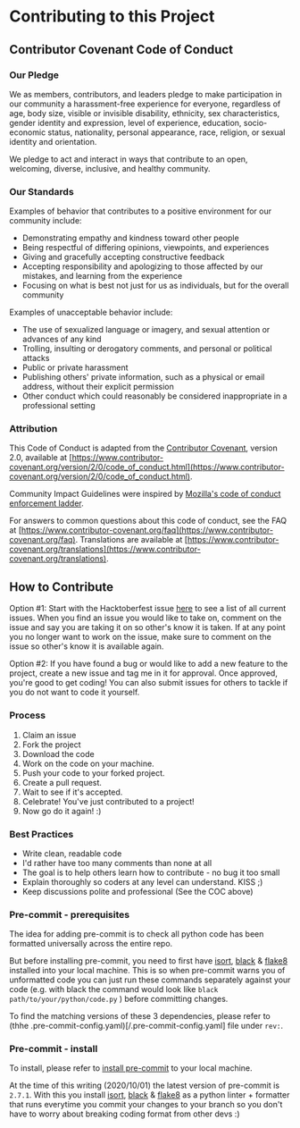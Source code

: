 # Contributing to this Project

## Contributor Covenant Code of Conduct

### Our Pledge

We as members, contributors, and leaders pledge to make participation in our
community a harassment-free experience for everyone, regardless of age, body
size, visible or invisible disability, ethnicity, sex characteristics, gender
identity and expression, level of experience, education, socio-economic status,
nationality, personal appearance, race, religion, or sexual identity
and orientation.

We pledge to act and interact in ways that contribute to an open, welcoming,
diverse, inclusive, and healthy community.

### Our Standards

Examples of behavior that contributes to a positive environment for our
community include:

* Demonstrating empathy and kindness toward other people
* Being respectful of differing opinions, viewpoints, and experiences
* Giving and gracefully accepting constructive feedback
* Accepting responsibility and apologizing to those affected by our mistakes,
  and learning from the experience
* Focusing on what is best not just for us as individuals, but for the
  overall community

Examples of unacceptable behavior include:

* The use of sexualized language or imagery, and sexual attention or
  advances of any kind
* Trolling, insulting or derogatory comments, and personal or political attacks
* Public or private harassment
* Publishing others' private information, such as a physical or email
  address, without their explicit permission
* Other conduct which could reasonably be considered inappropriate in a
  professional setting

### Attribution

This Code of Conduct is adapted from the [Contributor Covenant][homepage],
version 2.0, available at
[https://www.contributor-covenant.org/version/2/0/code_of_conduct.html](https://www.contributor-covenant.org/version/2/0/code_of_conduct.html).

Community Impact Guidelines were inspired by [Mozilla's code of conduct
enforcement ladder](https://github.com/mozilla/diversity).

[homepage]: https://www.contributor-covenant.org

For answers to common questions about this code of conduct, see the FAQ at
[https://www.contributor-covenant.org/faq](https://www.contributor-covenant.org/faq). Translations are available at
[https://www.contributor-covenant.org/translations](https://www.contributor-covenant.org/translations).

## How to Contribute

Option #1: Start with the Hacktoberfest issue [here](https://github.com/MissMeg/home-automation-app/issues/2) to see a list of all current issues. When you find an issue you would like to take on, comment on the issue and say you are taking it on so other's know it is taken. If at any point you no longer want to work on the issue, make sure to comment on the issue so other's know it is available again.

Option #2: If you have found a bug or would like to add a new feature to the project, create a new issue and tag me in it for approval. Once approved, you're good to get coding! You can also submit issues for others to tackle if you do not want to code it yourself.

### Process

1. Claim an issue
2. Fork the project
3. Download the code
4. Work on the code on your machine.
5. Push your code to your forked project.
6. Create a pull request.
7. Wait to see if it's accepted.
8. Celebrate! You've just contributed to a project!
9. Now go do it again! :)

### Best Practices

* Write clean, readable code
* I'd rather have too many comments than none at all
* The goal is to help others learn how to contribute - no bug it too small
* Explain thoroughly so coders at any level can understand. KISS ;)
* Keep discussions polite and professional (See the COC above)

### Pre-commit - prerequisites

The idea for adding pre-commit is to check all python code has been formatted universally across the entire repo.

But before installing pre-commit, you need to first have [isort](https://github.com/timothycrosley/isort), [black](https://github.com/ambv/black) & [flake8](https://gitlab.com/pycqa/flake8) installed into your local machine. This is so when pre-commit warns you of unformatted code you can just run these commands separately against your code (e.g. with black the command would look like `black path/to/your/python/code.py` ) before committing changes.

To find the matching versions of these 3 dependencies, please refer to (thhe .pre-commit-config.yaml)[/.pre-commit-config.yaml] file under `rev:`.

### Pre-commit - install
To install, please refer to [install pre-commit](https://pre-commit.com/#quick-start) to your local machine.

At the time of this writing (2020/10/01) the latest version of pre-commit is `2.7.1`. With this you install [isort](https://github.com/timothycrosley/isort), [black](https://github.com/ambv/black) & [flake8](https://gitlab.com/pycqa/flake8) as a python linter + formatter that runs everytime you commit your changes to your branch so you don't have to worry about breaking coding format from other devs :)
